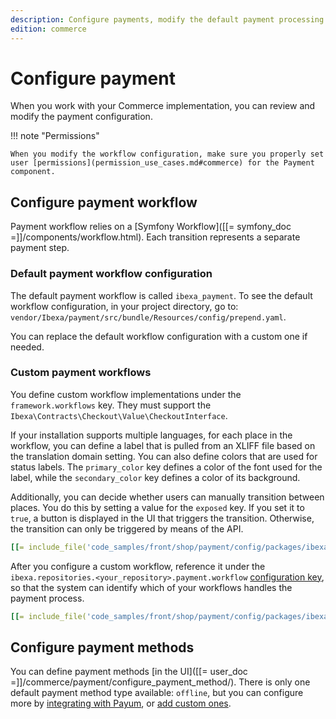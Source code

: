 ```yaml
---
description: Configure payments, modify the default payment processing workflow.
edition: commerce
---
```


# Configure payment

When you work with your Commerce implementation, you can review and modify the payment configuration.

!!! note "Permissions" 

    When you modify the workflow configuration, make sure you properly set user [permissions](permission_use_cases.md#commerce) for the Payment component.

## Configure payment workflow

Payment workflow relies on a [Symfony Workflow]([[= symfony_doc =]]/components/workflow.html).
Each transition represents a separate payment step. 

### Default payment workflow configuration

The default payment workflow is called `ibexa_payment`.
To see the default workflow configuration, in your project directory, go to: `vendor/Ibexa/payment/src/bundle/Resources/config/prepend.yaml`.

You can replace the default workflow configuration with a custom one if needed.

### Custom payment workflows

You define custom workflow implementations under the `framework.workflows` key. 
They must support the `Ibexa\Contracts\Checkout\Value\CheckoutInterface`.

If your installation supports multiple languages, for each place in the workflow, you can define a label that is pulled from an XLIFF file based on the translation domain setting. 
You can also define colors that are used for status labels.
The `primary_color` key defines a color of the font used for the label, while the `secondary_color` key defines a color of its background.

Additionally, you can decide whether users can manually transition between places. 
You do this by setting a value for the `exposed` key. 
If you set it to `true`, a button is displayed in the UI that triggers the transition. 
Otherwise, the transition can only be triggered by means of the API.

``` yaml
[[= include_file('code_samples/front/shop/payment/config/packages/ibexa.yaml', 7, 39) =]]
```

After you configure a custom workflow, reference it under the `ibexa.repositories.<your_repository>.payment.workflow` [configuration key](configuration.md#configuration-files),
so that the system can identify which of your workflows handles the payment process.

``` yaml
[[= include_file('code_samples/front/shop/payment/config/packages/ibexa.yaml', 0, 5) =]]
```

## Configure payment methods

You can define payment methods [in the UI]([[= user_doc =]]/commerce/payment/configure_payment_method/).
There is only one default payment method type available: `offline`, but you can configure more by [integrating with Payum](payum_integration.md), or [add custom ones](extend_payment.md).
